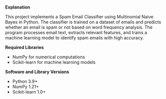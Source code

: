 **Explanation**

This project implements a Spam Email Classifier using Multinomial Naive Bayes in Python. The classifier is trained on a dataset of emails and predicts whether an email is spam or not based on word frequency analysis. The program processes email text, extracts relevant features, and trains a machine learning model to identify spam emails with high accuracy.


**Required Libraries**
- NumPy for numerical computations
- Scikit-learn for machine learning models

**Software and Library Versions**
- Python 3.9+
- NumPy 1.21+
- Scikit-learn 1.0+

